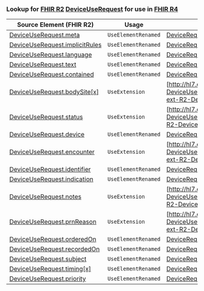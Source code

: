 ### Lookup for [FHIR R2](https://hl7.org/fhir/DSTU2/) [DeviceUseRequest](https://hl7.org/fhir/DSTU2/DeviceUseRequest.html) for use in [FHIR R4](https://hl7.org/fhir/R4/)

| Source Element (FHIR R2) | Usage | Target |
| -------------- | ----- | ------ |
| [DeviceUseRequest.meta](https://hl7.org/fhir/DSTU2/DeviceUseRequest.html#resource) | `UseElementRenamed` | [DeviceRequest.meta](https://hl7.org/fhir/R4/DeviceRequest.html#resource) |
| [DeviceUseRequest.implicitRules](https://hl7.org/fhir/DSTU2/DeviceUseRequest.html#resource) | `UseElementRenamed` | [DeviceRequest.implicitRules](https://hl7.org/fhir/R4/DeviceRequest.html#resource) |
| [DeviceUseRequest.language](https://hl7.org/fhir/DSTU2/DeviceUseRequest.html#resource) | `UseElementRenamed` | [DeviceRequest.language](https://hl7.org/fhir/R4/DeviceRequest.html#resource) |
| [DeviceUseRequest.text](https://hl7.org/fhir/DSTU2/DeviceUseRequest.html#resource) | `UseElementRenamed` | [DeviceRequest.text](https://hl7.org/fhir/R4/DeviceRequest.html#resource) |
| [DeviceUseRequest.contained](https://hl7.org/fhir/DSTU2/DeviceUseRequest.html#resource) | `UseElementRenamed` | [DeviceRequest.contained](https://hl7.org/fhir/R4/DeviceRequest.html#resource) |
| [DeviceUseRequest.bodySite[x]](https://hl7.org/fhir/DSTU2/DeviceUseRequest.html#resource) | `UseExtension` | [http://hl7.org/fhir/1.0/StructureDefinition/extension-DeviceUseRequest.bodySite](StructureDefinition-ext-R2-DeviceUseRequest.bodySite.html) |
| [DeviceUseRequest.status](https://hl7.org/fhir/DSTU2/DeviceUseRequest.html#resource) | `UseExtension` | [http://hl7.org/fhir/1.0/StructureDefinition/extension-DeviceUseRequest.status](StructureDefinition-ext-R2-DeviceUseRequest.status.html) |
| [DeviceUseRequest.device](https://hl7.org/fhir/DSTU2/DeviceUseRequest.html#resource) | `UseElementRenamed` | [DeviceRequest.code[x]](https://hl7.org/fhir/R4/DeviceRequest.html#resource) |
| [DeviceUseRequest.encounter](https://hl7.org/fhir/DSTU2/DeviceUseRequest.html#resource) | `UseExtension` | [http://hl7.org/fhir/1.0/StructureDefinition/extension-DeviceUseRequest.encounter](StructureDefinition-ext-R2-DeviceUseRequest.encounter.html) |
| [DeviceUseRequest.identifier](https://hl7.org/fhir/DSTU2/DeviceUseRequest.html#resource) | `UseElementRenamed` | [DeviceRequest.identifier](https://hl7.org/fhir/R4/DeviceRequest.html#resource) |
| [DeviceUseRequest.indication](https://hl7.org/fhir/DSTU2/DeviceUseRequest.html#resource) | `UseElementRenamed` | [DeviceRequest.reasonCode](https://hl7.org/fhir/R4/DeviceRequest.html#resource) |
| [DeviceUseRequest.notes](https://hl7.org/fhir/DSTU2/DeviceUseRequest.html#resource) | `UseExtension` | [http://hl7.org/fhir/1.0/StructureDefinition/extension-DeviceUseRequest.notes](StructureDefinition-ext-R2-DeviceUseRequest.notes.html) |
| [DeviceUseRequest.prnReason](https://hl7.org/fhir/DSTU2/DeviceUseRequest.html#resource) | `UseExtension` | [http://hl7.org/fhir/1.0/StructureDefinition/extension-DeviceUseRequest.prnReason](StructureDefinition-ext-R2-DeviceUseRequest.prnReason.html) |
| [DeviceUseRequest.orderedOn](https://hl7.org/fhir/DSTU2/DeviceUseRequest.html#resource) | `UseElementRenamed` | [DeviceRequest.occurrence[x]](https://hl7.org/fhir/R4/DeviceRequest.html#resource) |
| [DeviceUseRequest.recordedOn](https://hl7.org/fhir/DSTU2/DeviceUseRequest.html#resource) | `UseElementRenamed` | [DeviceRequest.authoredOn](https://hl7.org/fhir/R4/DeviceRequest.html#resource) |
| [DeviceUseRequest.subject](https://hl7.org/fhir/DSTU2/DeviceUseRequest.html#resource) | `UseElementRenamed` | [DeviceRequest.subject](https://hl7.org/fhir/R4/DeviceRequest.html#resource) |
| [DeviceUseRequest.timing[x]](https://hl7.org/fhir/DSTU2/DeviceUseRequest.html#resource) | `UseElementRenamed` | [DeviceRequest.occurrence[x]](https://hl7.org/fhir/R4/DeviceRequest.html#resource) |
| [DeviceUseRequest.priority](https://hl7.org/fhir/DSTU2/DeviceUseRequest.html#resource) | `UseElementRenamed` | [DeviceRequest.priority](https://hl7.org/fhir/R4/DeviceRequest.html#resource) |
